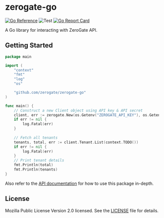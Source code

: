 # zerogate-go
[![Go Reference](https://pkg.go.dev/badge/github.com/zerogate/zerogate-go.svg)](https://pkg.go.dev/github.com/zerogate/zerogate-go)
![Test](https://github.com/zerogate/zerogate-go/workflows/Test/badge.svg)
[![Go Report Card](https://goreportcard.com/badge/github.com/zerogate/zerogate-go?style=flat-square)](https://goreportcard.com/report/github.com/zerogate/zerogate-go)

A Go library for interacting with ZeroGate API.

## Getting Started

```go
package main

import (
	"context"
	"fmt"
	"log"
	"os"

	"github.com/zerogate/zerogate-go"
)

func main() {
	// Construct a new Client object using API key & API secret
	client, err := zerogate.New(os.Getenv("ZEROGATE_API_KEY"), os.Getenv("ZEROGATE_API_SECRET"))
	if err != nil {
		log.Fatal(err)
	}
	
	// Fetch all tenants
	tenants, total, err := client.Tenant.List(context.TODO())
	if err != nil {
		log.Fatal(err)
	}
	// Print tenant details
	fmt.Println(total)
	fmt.Println(tenants)
}
```

Also refer to the
[API documentation](https://pkg.go.dev/github.com/zerogate/zerogate-go) for
how to use this package in-depth.

## License

Mozilla Public License Version 2.0 licensed. See the [LICENSE](LICENSE) file for details.